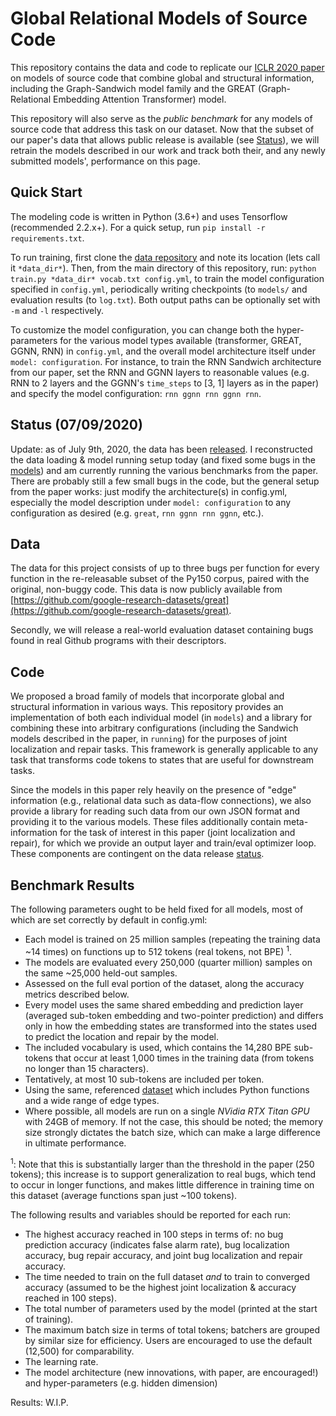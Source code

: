 # Global Relational Models of Source Code
This repository contains the data and code to replicate our [ICLR 2020 paper](http://vhellendoorn.github.io/PDF/iclr2020.pdf) on models of source code that combine global and structural information, including the Graph-Sandwich model family and the GREAT (Graph-Relational Embedding Attention Transformer) model.

This repository will also serve as the *public benchmark* for any models of source code that address this task on our dataset. Now that the subset of our paper's data that allows public release is available (see [Status](#status)), we will retrain the models described in our work and track both their, and any newly submitted models', performance on this page.

## Quick Start
The modeling code is written in Python (3.6+) and uses Tensorflow (recommended 2.2.x+). For a quick setup, run `pip install -r requirements.txt`.

To run training, first clone the [data repository](https://github.com/google-research-datasets/great) and note its location (lets call it `*data_dir*`). Then, from the main directory of this repository, run: `python train.py *data_dir* vocab.txt config.yml`, to train the model configuration specified in `config.yml`, periodically writing checkpoints (to `models/` and evaluation results (to `log.txt`). Both output paths can be optionally set with `-m` and `-l` respectively.

To customize the model configuration, you can change both the hyper-parameters for the various model types available (transformer, GREAT, GGNN, RNN) in `config.yml`, and the overall model architecture itself under `model: configuration`. For instance, to train the RNN Sandwich architecture from our paper, set the RNN and GGNN layers to reasonable values (e.g. RNN to  2 layers and the GGNN's `time_steps` to \[3, 1\] layers as in the paper) and specify the model configuration: `rnn ggnn rnn ggnn rnn`.

## Status (07/09/2020)
Update: as of July 9th, 2020, the data has been [released](https://github.com/google-research-datasets/great). I reconstructed the data loading & model running setup today (and fixed some bugs in the [models](#code)) and am currently running the various benchmarks from the paper. There are probably still a few small bugs in the code, but the general setup from the paper works: just modify the architecture(s) in config.yml, especially the model description under `model: configuration` to any configuration as desired (e.g. `great`, `rnn ggnn rnn ggnn`, etc.).

## Data
The data for this project consists of up to three bugs per function for every function in the re-releasable subset of the Py150 corpus, paired with the original, non-buggy code. This data is now publicly available from [https://github.com/google-research-datasets/great](https://github.com/google-research-datasets/great).

Secondly, we will release a real-world evaluation dataset containing bugs found in real Github programs with their descriptors.

## Code
We proposed a broad family of models that incorporate global and structural information in various ways. This repository provides an implementation of both each individual model (in `models`) and a library for combining these into arbitrary configurations (including the Sandwich models described in the paper, in `running`) for the purposes of joint localization and repair tasks. This framework is generally applicable to any task that transforms code tokens to states that are useful for downstream tasks.

Since the models in this paper rely heavily on the presence of "edge" information (e.g., relational data such as data-flow connections), we also provide a library for reading such data from our own JSON format and providing it to the various models. These files additionally contain meta-information for the task of interest in this paper (joint localization and repair), for which we provide an output layer and train/eval optimizer loop. These components are contingent on the data release [status](#status).

## Benchmark Results
The following parameters ought to be held fixed for all models, most of which are set correctly by default in config.yml:

- Each model is trained on 25 million samples (repeating the training data ~14 times) on functions up to 512 tokens (real tokens, not BPE) <sup>1</sup>.
- The models are evaluated every 250,000 (quarter million) samples on the same ~25,000 held-out samples.
- Assessed on the full eval portion of the dataset, along the accuracy metrics described below.
- Every model uses the same shared embedding and prediction layer (averaged sub-token embedding and two-pointer prediction) and differs only in how the embedding states are transformed into the states used to predict the location and repair by the model.
- The included vocabulary is used, which contains the 14,280 BPE sub-tokens that occur at least 1,000 times in the training data (from tokens no longer than 15 characters).
- Tentatively, at most 10 sub-tokens are included per token.
- Using the same, referenced [dataset](https://github.com/google-research-datasets/great) which includes Python functions and a wide range of edge types.
- Where possible, all models are run on a single *NVidia RTX Titan GPU* with 24GB of memory. If not the case, this should be noted; the memory size strongly dictates the batch size, which can make a large difference in ultimate performance.

<sup>1</sup>: Note that this is substantially larger than the threshold in the paper (250 tokens); this increase is to support generalization to real bugs, which tend to occur in longer functions, and makes little difference in training time on this dataset (average functions span just ~100 tokens).

The following results and variables should be reported for each run:

- The highest accuracy reached in 100 steps in terms of: no bug prediction accuracy (indicates false alarm rate), bug localization accuracy, bug repair accuracy, and joint bug localization and repair accuracy.
- The time needed to train on the full dataset *and* to train to converged accuracy (assumed to be the highest joint localization & accuracy reached in 100 steps).
- The total number of parameters used by the model (printed at the start of training).
- The maximum batch size in terms of total tokens; batchers are grouped by similar size for efficiency. Users are encouraged to use the default (12,500) for comparability.
- The learning rate.
- The model architecture (new innovations, with paper, are encouraged!) and hyper-parameters (e.g. hidden dimension)

Results: W.I.P.
